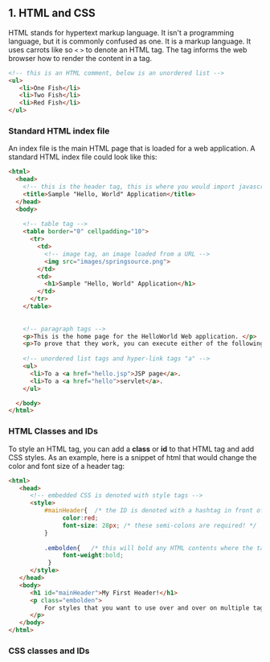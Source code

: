 ## 1. HTML and CSS
HTML stands for hypertext markup language. It isn't a programming language, but it is commonly confused as one. It is a markup language. It uses carrots like so ```<``` ```>``` to denote an HTML tag. The tag informs the web browser how to render the content in a tag. 

```html
<!-- this is an HTML comment, below is an unordered list -->
<ul>
   <li>One Fish</li>
   <li>Two Fish</li>
   <li>Red Fish</li>
</ul>
```

### Standard HTML index file
An index file is the main HTML page that is loaded for a web application. A standard HTML index file could look like this:

```html
<html>
  <head>
    <!-- this is the header tag, this is where you would import javascript files and CSS files that interact with your HTML -->
    <title>Sample "Hello, World" Application</title>
  </head>
  <body>
    
    <!-- table tag -->
    <table border="0" cellpadding="10">
      <tr>
        <td>
          <!-- image tag, an image loaded from a URL -->
          <img src="images/springsource.png">
        </td>
        <td>
          <h1>Sample "Hello, World" Application</h1>
        </td>
      </tr>
    </table>
   
    
    <!-- paragraph tags -->
    <p>This is the home page for the HelloWorld Web application. </p>
    <p>To prove that they work, you can execute either of the following links:
   
    <!-- unordered list tags and hyper-link tags "a" -->
    <ul>
      <li>To a <a href="hello.jsp">JSP page</a>.
      <li>To a <a href="hello">servlet</a>.
    </ul>

  </body>
</html>
```

### HTML Classes and IDs
To style an HTML tag, you can add a **class** or **id** to that HTML tag and add CSS styles. As an example, here is a snippet of html that would change the color and font size of a header tag:
```html
<html>
   <head>
      <!-- embedded CSS is denoted with style tags -->
      <style>
          #mainHeader{  /* the ID is denoted with a hashtag in front of the name */
               color:red;
               font-size: 28px; /* these semi-colons are required! */
          }
           
          .embolden{   /* this will bold any HTML contents where the tag surrounding those contents has the "embolden" class */
               font-weight:bold;
           }
      </style>
   </head>
   <body>
      <h1 id="mainHeader">My First Header!</h1>
      <p class="embolden">
          For styles that you want to use over and over on multiple tags, you would use a class. The style for this is called embolden and you can throw it on any tag 
      </p>
   </body>
</html>
```


### CSS classes and IDs
